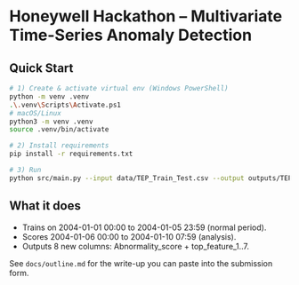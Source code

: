 # Honeywell Hackathon – Multivariate Time-Series Anomaly Detection

## Quick Start
```bash
# 1) Create & activate virtual env (Windows PowerShell)
python -m venv .venv
.\.venv\Scripts\Activate.ps1
# macOS/Linux
python3 -m venv .venv
source .venv/bin/activate

# 2) Install requirements
pip install -r requirements.txt

# 3) Run
python src/main.py --input data/TEP_Train_Test.csv --output outputs/TEP_with_scores.csv
```

## What it does
- Trains on 2004-01-01 00:00 to 2004-01-05 23:59 (normal period).
- Scores 2004-01-06 00:00 to 2004-01-10 07:59 (analysis).
- Outputs 8 new columns: Abnormality_score + top_feature_1..7.

See `docs/outline.md` for the write-up you can paste into the submission form.

